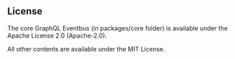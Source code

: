 ## License

The core GraphQL Eventbus (in packages/core folder) is available under the Apache License 2.0 (Apache-2.0).

All other contents are available under the MIT License.
